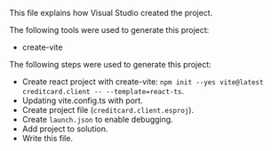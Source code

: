 This file explains how Visual Studio created the project.

The following tools were used to generate this project:
- create-vite

The following steps were used to generate this project:
- Create react project with create-vite: `npm init --yes vite@latest creditcard.client -- --template=react-ts`.
- Updating vite.config.ts with port.
- Create project file (`creditcard.client.esproj`).
- Create `launch.json` to enable debugging.
- Add project to solution.
- Write this file.
